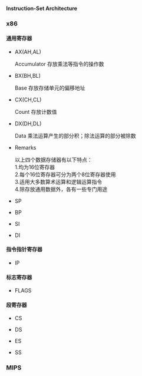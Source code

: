 #### Instruction-Set Architecture

### x86

#### 通用寄存器

- AX(AH,AL)

  Accumulator 存放乘法等指令的操作数

- BX(BH,BL)

  Base 存放存储单元的偏移地址

- CX(CH,CL)

  Count 存放计数值

- DX(DH,DL)

  Data 乘法运算产生的部分积；除法运算的部分被除数

- Remarks
  
  以上四个数据存储器有以下特点：  
  1.均为16位寄存器  
  2.每个16位寄存器可分为两个8位寄存器使用  
  3.适用大多数算术运算和逻辑运算指令  
  4.除存放通用数据外，各有一些专门用途

- SP

- BP

- SI

- DI

#### 指令指针寄存器

- IP

#### 标志寄存器

- FLAGS

#### 段寄存器

- CS

- DS

- ES

- SS

### MIPS

